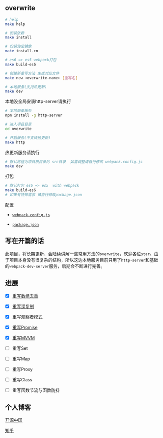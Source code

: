 ## overwrite

```bash
# help
make help

# 安装依赖
make install

# 安装淘宝镜像
make install-cn

# es6 => es5 webpack打包
make build-es6

# 创建新重写方法 生成对应文件
make new <overwrite-name> [重写名]

# 本地服务(支持热更新)
make dev

```
本地没全局安装http-server请执行
```bash
# 本地简单服务
npm install -g http-server

# 进入项目目录
cd overwrite

# 开启服务(不支持热更新)
make http
```

热更新服务请执行
```bash
# 默认路径为项目根目录的 src目录  如需调整请自行修改 webpack.config.js
make dev
```

打包
```bash
# 默认打包 es6 => es5  with webpack
make build-es6
# 如果有特殊需求 请自行修改package.json
```


配置
+ [`webpack.config.js`](https://github.com/xuqiang521/overwrite/blob/master/webpack.config.js)

+ [`package.json`](https://github.com/xuqiang521/overwrite/blob/master/package.json)

## 写在开篇的话

此项目，将长期更新，会陆续讲解一些常用方法的`overwrite`，欢迎各位`star`。由于项目本身没有很复杂的结构，所以这边本地服务目前只用了`http-server`和基础的`webpack-dev-server`服务，后期会不断进行完善。

## 进展

- [x] [重写数组去重](https://github.com/xuqiang521/overwrite/tree/master/my-unique)
- [x] [重写深复制](https://github.com/xuqiang521/overwrite/tree/master/my-clone)
- [x] [重写观察者模式](https://github.com/xuqiang521/overwrite/tree/master/my-observer)
- [x] [重写Promise](https://github.com/xuqiang521/overwrite/tree/master/my-promise)
- [x] [重写MVVM](https://github.com/xuqiang521/overwrite/tree/master/my-mvvm)
- [ ] 重写Set
- [ ] 重写Map
- [ ] 重写Proxy
- [ ] 重写Class
- [ ] 重写函数节流与函数防抖


## 个人博客

[开源中国](https://my.oschina.net/qiangdada)

[知乎](https://www.zhihu.com/people/qiangdada520/activities)
